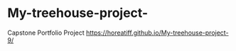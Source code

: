 # My-treehouse-project-
Capstone Portfolio Project
https://horeatiff.github.io/My-treehouse-project-9/
